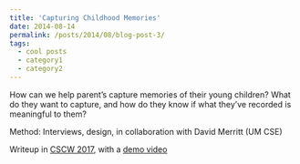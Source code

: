 ```yaml
---
title: 'Capturing Childhood Memories'
date: 2014-08-14
permalink: /posts/2014/08/blog-post-3/
tags:
  - cool posts
  - category1
  - category2
---
```


How can we help parent’s capture memories of their young children? What do they want to capture, and how do they know if what they’ve recorded is meaningful to them?

Method: Interviews, design, in collaboration with David Merritt (UM CSE)

Writeup in [CSCW 2017](http://dl.acm.org/authorize?N42703), with a [demo video](http://www.youtube.com/watch?v=-De9I97_tPQ)

